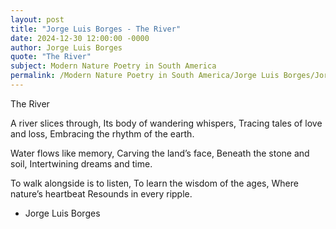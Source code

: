 ```yaml
---
layout: post
title: "Jorge Luis Borges - The River"
date: 2024-12-30 12:00:00 -0000
author: Jorge Luis Borges
quote: "The River"
subject: Modern Nature Poetry in South America
permalink: /Modern Nature Poetry in South America/Jorge Luis Borges/Jorge Luis Borges - The River
---
```


The River

A river slices through,
Its body of wandering whispers,
Tracing tales of love and loss,
Embracing the rhythm of the earth.

Water flows like memory,
Carving the land’s face,
Beneath the stone and soil,
Intertwining dreams and time.

To walk alongside is to listen,
To learn the wisdom of the ages,
Where nature’s heartbeat
Resounds in every ripple.


- Jorge Luis Borges

